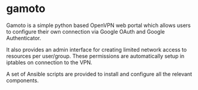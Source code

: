 # gamoto
Gamoto is a simple python based OpenVPN web portal which allows users to configure their own connection via Google OAuth and Google Authenticator.

It also provides an admin interface for creating limited network access to resources per user/group. These permissions are automatically setup in iptables on connection to the VPN.

A set of Ansible scripts are provided to install and configure all the relevant components.
